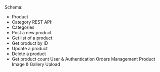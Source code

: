 Schema:
- Product
- Category
REST API:
- Categories
- Post a new product
- Get list of a product
- Get product by ID
- Update a product
- Delete a product
- Get product count
User & Authentication
Orders Management
Product Image & Gallery Upload
